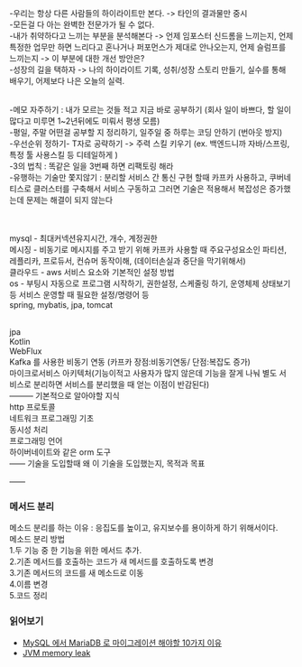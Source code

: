 



-우리는 항상 다른 사람들의 하이라이트만 본다. -> 타인의 결과물만 중시<br>
-모든걸 다 아는 완벽한 전문가가 될 수 없다. <br>
-내가 취약하다고 느끼는 부분을 분석해본다 -> 언제 임포스터 신드롬을 느끼는지, 언제 특정한 업무만 하면 느리다고 혼나거나 퍼포먼스가 제대로 안나오는지, 언제 슬럼프를 느끼는지 -> 이 부분에 대한 개선 방안은? <br>
-성장의 길을 택하자 -> 나의 하이라이트 기록, 성취/성장 스토리 만들기, 실수를 통해 배우기, 어제보다 나은 오늘의 실력.<br>
<br>

-메모 자주하기 : 내가 모르는 것들 적고 지금 바로 공부하기 (회사 일이 바쁘다, 할 일이 많다고 미루면 1~2년뒤에도 미뤄서 평생 모름) <br>
-평일, 주말 어떤걸 공부할 지 정리하기, 일주일 중 하루는 코딩 안하기 (번아웃 방지) <br>
-우선순위 정하기- T자로 공략하기 -> 주력 스킬 키우기 (ex. 백엔드니까 자바/스프링, 특정 툴 사용스킬 등 디테일하게 )<br>
-3의 법칙 : 똑같은 일을 3번째 하면 리팩토링 해라<br>
-유행하는 기술만 쫓지않기 : 분리할 서비스 간 통신 구현 할때 카프카 사용하고, 쿠버네티스로 클러스터를 구축해서 서비스 구동하고 그러면 기술은 적용해서 복잡성은 증가했는데 문제는 해결이 되지 않는다

<br>

<br>
mysql - 최대커넥션유지시간, 개수, 계정권한<br>
메시징 - 비동기로 메시지를 주고 받기 위해 카프카 사용할 때 주요구성요소인 파티션, 레플리카, 프로듀서, 컨슈머 동작이해, (데이터손실과 중단을 막기위해서)<br>
클라우드 - aws 서비스 요소와 기본적인 설정 방법<br>
os - 부팅시 자동으로 프로그램 시작하기, 권한설정, 스케줄링 하기, 운영체제 상태보기 등 서비스 운영할 때 필요한 설정/명령어 등<br>
spring, mybatis, jpa, tomcat <br>
<br>


jpa <br>
Kotlin<br>
WebFlux<br>
Kafka 를 사용한 비동기 연동 (카프카 장점:비동기연동/ 단점:복잡도 증가)<br>
마이크로서비스 아키텍처(기능이적고 사용자가 많지 않은데 기능을 잘게 나눠 별도 서비스로 분리하면 서비스를 분리했을 때 얻는 이점이 반감된다)<br>
———
기본적으로 알아야할 지식<br>
http 프로토콜 <br>
네트워크 프로그래밍 기초<br>
동시성 처리<br>
프로그래밍 언어<br>
하이버네이트와 같은 orm 도구<br>
——
기술을 도입할때 왜 이 기술을 도입했는지, 목적과 목표<br>

——

### 메서드 분리<br>
메소드 분리를 하는 이유 : 응집도를 높이고, 유지보수를 용이하게 하기 위해서이다. <br>
메소드 분리 방법 <br>
1.두 기능 중 한 기능을 위한 메서드 추가. <br>
2.기존 메서드를 호출하는 코드가 새 메서드를 호출하도록 변경<br>
3.기존 메서드의 코드를 새 메소드로 이동<br>
4.이름 변경 <br>
5.코드 정리 <br>


### 읽어보기
- [MySQL 에서 MariaDB 로 마이그레이션 해야할 10가지 이유](https://xdhyix.wordpress.com/2016/03/24/mysql-%EC%97%90%EC%84%9C-mariadb-%EB%A1%9C-%EB%A7%88%EC%9D%B4%EA%B7%B8%EB%A0%88%EC%9D%B4%EC%85%98-%ED%95%B4%EC%95%BC%ED%95%A0-10%EA%B0%80%EC%A7%80-%EC%9D%B4%EC%9C%A0/)
- [JVM memory leak](https://techblog.woowahan.com/2628/)


